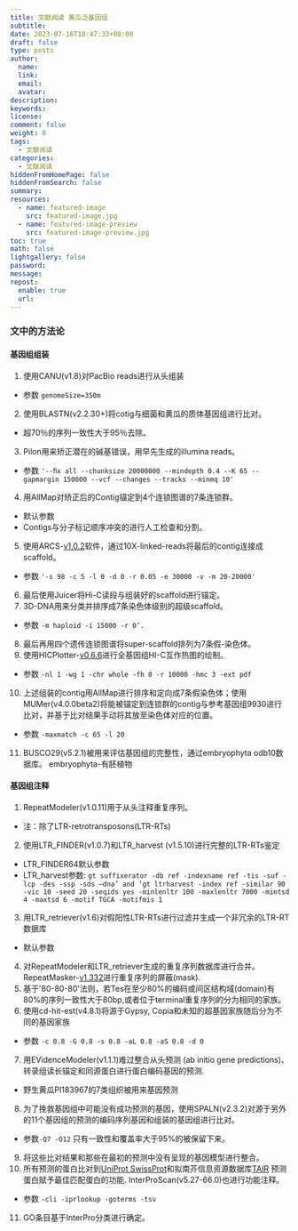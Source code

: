 ```yaml
---
title: 文献阅读 黄瓜泛基因组
subtitle:
date: 2023-07-16T10:47:33+08:00
draft: false
type: posts
author:
  name:
  link:
  email:
  avatar:
description:
keywords:
license:
comment: false
weight: 0
tags:
  - 文献阅读
categories:
  - 文献阅读
hiddenFromHomePage: false
hiddenFromSearch: false
summary:
resources:
  - name: featured-image
    src: featured-image.jpg
  - name: featured-image-preview
    src: featured-image-preview.jpg
toc: true
math: false
lightgallery: false
password:
message:
repost:
  enable: true
  url:
---
```


### 文中的方法论

#### 基因组组装
1. 使用CANU(v1.8)对PacBio reads进行从头组装
- 参数 `genomeSize=350m`
2. 使用BLASTN(v2.2.30+)将cotig与细菌和黄瓜的质体基因组进行比对。
- 超70％的序列一致性大于95％去除。
3. Pilon用来矫正潜在的碱基错误，用早先生成的illumina reads。
- 参数 
`'--ﬁx all --chunksize 20000000 --mindepth 0.4 --K 65 --gapmargin 150000 --vcf --changes --tracks --minmq 10'`  
4. 用AllMap对矫正后的Contig锚定到4个连锁图谱的7条连锁群。
- 默认参数
- Contigs与分子标记顺序冲突的进行人工检查和分割。
5. 使用ARCS-[v1.0.2](https://github.com/bcgsc/arcs)软件，通过10X-linked-reads将最后的contig连接成scaffold。
- 参数 
`'-s 98 -c 5 -l 0 -d 0 -r 0.05 -e 30000 -v -m 20-20000' `
6. 最后使用Juicer将Hi-C读段与组装好的scaffold进行锚定。
7. 3D-DNA用来分类并排序成7条染色体级别的超级scaffold。 
- 参数 `-m haploid -i
15000 -r 0’.` 
8. 最后再用四个遗传连锁图谱将super-scaffold排列为7条假-染色体。
9. 使用HICPlotter-[v0.6.6](https://github.com/kcakdemir/HiCPlotter)进行全基因组HI-C互作热图的绘制。
- 参数 `-nl 1 -wg 1 -chr whole -fh 0 -r 10000 -hmc 3 -ext pdf`
10. 上述组装的contig用AllMap进行排序和定向成7条假染色体；使用MUMer(v4.0.0beta2)将能被锚定到连锁群的contig与参考基因组9930进行比对，并基于比对结果手动将其放至染色体对应的位置。
- 参数 `-maxmatch -c 65 -l 20`
11. BUSCO29(v5.2.1)被用来评估基因组的完整性，通过embryophyta odb10数据库。 embryophyta-有胚植物

#### 基因组注释
1. RepeatModeler(v1.0.11)用于从头注释重复序列。
- 注：除了LTR-retrotransposons(LTR-RTs)
2. 使用LTR_FINDER(v1.0.7)和LTR_harvest (v1.5.10)进行完整的LTR-RTs鉴定
- LTR_FINDER64默认参数
- LTR_harvest参数: `gt suffixerator -db ref -indexname ref -tis -suf -lcp -des -ssp -sds –dna’ and ‘gt ltrharvest -index ref -similar 90 -vic 10 -seed 20 -seqids yes -minlenltr 100 -maxlenltr 7000 -mintsd 4 -maxtsd 6 -motif TGCA -motifmis 1`
3. 用LTR_retriever(v1.6)对假阳性LTR-RTs进行过滤并生成一个非冗余的LTR-RT数据库
- 默认参数
4. 对RepeatModeler和LTR_retriever生成的重复序列数据库进行合并。RepeatMasker-[v1.332](http://www.repeatmasker.org)进行重复序列的屏蔽(mask).
5. 基于'80-80-80'法则，若Tes在至少80%的编码或间区结构域(domain)有80%的序列一致性大于80bp,或者位于terminal重复序列的分为相同的家族。
6. 使用cd-hit-est(v4.8.1)将源于Gypsy, Copia和未知的超基因家族随后分为不同的基因家族
- 参数 `-c 0.8 -G 0.8 -s 0.8 -aL 0.8 -aS 0.8 -d 0`
7. 用EVidenceModeler(v1.1.1)难过整合从头预测 (ab initio gene predictions)、转录组读长锚定和同源蛋白进行蛋白编码基因的预测.
- 野生黄瓜PI183967的7类组织被用来基因预测
8. 为了挽救基因组中可能没有成功预测的基因，使用SPALN(v2.3.2)对源于另外的11个基因组的预测的编码序列基因和组装的基因组进行比对。
- 参数`-Q7 -O12`  只有一致性和覆盖率大于95%的被保留下来。
9. 将这些比对结果和那些在最初的预测中没有呈现的基因模型进行整合。
10. 所有预测的蛋白比对到[UniProt SwissProt](http://www.uniprot.org/)和拟南芥信息资源数据库[TAIR](https://www.arabidopsis.org)
预测蛋白赋予最佳匹配蛋白的功能. InterProScan(v5.27-66.0)也进行功能注释。
- 参数 `-cli -iprlookup -goterms -tsv`
11. GO条目基于InterPro分类进行确定。
